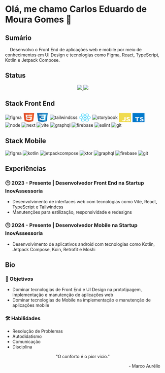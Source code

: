 # Olá, me chamo Carlos Eduardo de Moura Gomes 👋
## Sumário
<p>&nbsp;&nbsp;&nbsp;&nbsp;Desenvolvo o Front End de aplicações web e mobile por meio de conhecimentos em UI Design e tecnologias como Figma, React, TypeScript, Kotlin e Jetpack Compose.</p>

## Status
<div align="center">
  <a href="https://github.com/cemgthedev">
    <img height="160em" src="https://github-readme-stats.vercel.app/api?username=cemgthedev&show_icons=true&icon_color=00ffff&title_color=00ffff&text_color=ffffff&bg_color=000000&show_border=true&include_all_commits=true"/>
    <img height="160em" src="https://github-readme-stats.vercel.app/api/top-langs/?username=cemgthedev&layout=compact&langs_count=7&show_border=true&title_color=00ffff&text_color=ffffff&bg_color=000000"/>
  </a>
</div>

## Stack Front End
<div style="display: inline_block">
  <img align="center" title="Figma" alt="figma" height="30" width="40" src="https://cdn.jsdelivr.net/gh/devicons/devicon/icons/figma/figma-original.svg" />       
  <img align="center" title="HTML" alt="html" height="30" width="40" src="https://raw.githubusercontent.com/devicons/devicon/master/icons/html5/html5-original.svg" />
  <img align="center" title="CSS" alt="css" height="30" width="40" src="https://raw.githubusercontent.com/devicons/devicon/master/icons/css3/css3-original.svg" />
  <img align="center" title="Tailwindcss" alt="tailwindcss" height="30" width="40" src="https://cdn.jsdelivr.net/gh/devicons/devicon@latest/icons/tailwindcss/tailwindcss-original.svg" /> 
  <img align="center" title="React" alt="react" height="30" width="40" src="https://raw.githubusercontent.com/devicons/devicon/master/icons/react/react-original.svg" />
  <img align="center" title="Storybook" alt="storybook" height="30" width="40" src="https://cdn.jsdelivr.net/gh/devicons/devicon/icons/storybook/storybook-original.svg" />        
  <img align="center" title="JavaScript" alt="javascript" height="30" width="40" src="https://raw.githubusercontent.com/devicons/devicon/master/icons/javascript/javascript-plain.svg" />
  <img align="center" title="TypeScript" alt="typescript" height="30" width="40" src="https://raw.githubusercontent.com/devicons/devicon/master/icons/typescript/typescript-plain.svg" />
  <img align="center" title="Node" alt="node" height="30" width="40" src="https://cdn.jsdelivr.net/gh/devicons/devicon@latest/icons/nodejs/nodejs-plain.svg" />
  <img align="center" title="Next" alt="next" height="30" width="40" src="https://cdn.jsdelivr.net/gh/devicons/devicon/icons/nextjs/nextjs-original.svg" />      
  <img align="center" title="Vite" alt="vite" height="30" width="40" src="https://cdn.jsdelivr.net/gh/devicons/devicon@latest/icons/vitejs/vitejs-original.svg" />
  <img align="center" title="GraphQL" alt="graphql" height="30" width="40" src="https://cdn.jsdelivr.net/gh/devicons/devicon@latest/icons/graphql/graphql-plain.svg" />
  <img align="center" title="Firebase" alt="firebase" height="30" width="40" src="https://cdn.jsdelivr.net/gh/devicons/devicon@latest/icons/firebase/firebase-plain.svg" />
  <img align="center" title="ESLint" alt="eslint" height="30" width="40" src="https://cdn.jsdelivr.net/gh/devicons/devicon/icons/eslint/eslint-original.svg" />        
  <img align="center" title="Git" alt="git" height="30" width="40" src="https://cdn.jsdelivr.net/gh/devicons/devicon/icons/git/git-original.svg" />
</div>

## Stack Mobile
<div style="display: inline_block">
  <img align="center" title="Figma" alt="figma" height="30" width="40" src="https://cdn.jsdelivr.net/gh/devicons/devicon/icons/figma/figma-original.svg" />       
  <img align="center" title="Kotlin" alt="kotlin" height="30" width="40" src="https://cdn.jsdelivr.net/gh/devicons/devicon@latest/icons/kotlin/kotlin-original.svg" />
  <img align="center" title="Jetpack Compose" alt="jetpackcompose" height="30" width="40" src="https://cdn.jsdelivr.net/gh/devicons/devicon@latest/icons/jetpackcompose/jetpackcompose-original.svg" />
  <img align="center" title="Ktor" alt="ktor" height="30" width="40" src="https://cdn.jsdelivr.net/gh/devicons/devicon@latest/icons/ktor/ktor-original.svg" />
  <img align="center" title="GraphQL" alt="graphql" height="30" width="40" src="https://cdn.jsdelivr.net/gh/devicons/devicon@latest/icons/graphql/graphql-plain.svg" />        
  <img align="center" title="Firebase" alt="firebase" height="30" width="40" src="https://cdn.jsdelivr.net/gh/devicons/devicon@latest/icons/firebase/firebase-plain.svg" />      
  <img align="center" title="Git" alt="git" height="30" width="40" src="https://cdn.jsdelivr.net/gh/devicons/devicon/icons/git/git-original.svg" />
</div>

## Experiências
<div style="display: inline_block">
  <h3>🕒 2023 - Presente | Desenvolvedor Front End na Startup InovAssessoria</h3>
  <ul>
    <li>Desenvolvimento de interfaces web com tecnologias como Vite, React, TypeScript e Tailwindcss</li>
    <li>Manutenções para estilização, responsividade e redesigns</li>
  </ul>
  <h3>🕒 2024 - Presente | Desenvolvedor Mobile na Startup InovAssessoria</h3>
  <ul>
    <li>Desenvolvimento de aplicativos android com tecnologias como Kotlin, Jetpack Compose, Koin, Retrofit e Moshi</li>
  </ul>
</div>
  
## Bio
<div style="display: inline_block">
  <h3>🎯 Objetivos</h3>
  <ul>
    <li>Dominar tecnologias de Front End e UI Design na prototipagem, implementação e manutenção de aplicações web</li>
    <li>Dominar tecnologias de Mobile na implementação e manutenção de aplicações mobile</li>
  </ul>
  <h3>🛠️ Habilidades</h3>
  <ul>
    <li>Resolução de Problemas</li>
    <li>Autodidatismo</li>
    <li>Comunicação</li>
    <li>Disciplina</li>
  </ul>
</div>

<div>
  <p align="center">"O conforto é o pior vício."</p>
  <p align="end">- Marco Aurélio</p>
</div>
